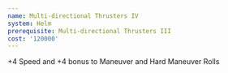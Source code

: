```yaml
---
name: Multi-directional Thrusters IV
system: Helm
prerequisite: Multi-directional Thrusters III
cost: '120000'
---
```

+4 Speed and +4 bonus to Maneuver and Hard Maneuver Rolls